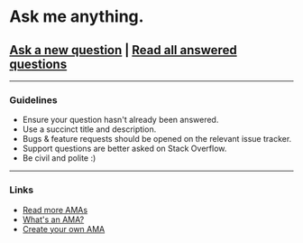 # Ask me anything.

## [Ask a new question](../../issues/new) | [Read all answered questions](../../issues?q=is%3Aissue+is%3Aclosed)

---

### Guidelines

- Ensure your question hasn't already been answered.
- Use a succinct title and description.
- Bugs & feature requests should be opened on the relevant issue tracker.
- Support questions are better asked on Stack Overflow.
- Be civil and polite :)

---

### Links

- [Read more AMAs](https://github.com/sindresorhus/amas)
- [What's an AMA?](https://en.wikipedia.org/wiki/Reddit#IAmA_and_AMA)
- [Create your own AMA](https://github.com/sindresorhus/amas/blob/master/create-ama.md)
